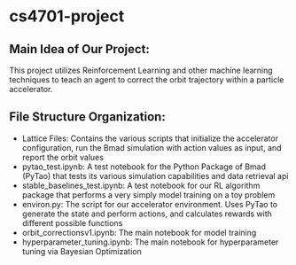 # cs4701-project

## Main Idea of Our Project:

This project utilizes Reinforcement Learning and other machine learning techniques to teach an agent to correct the orbit trajectory within a particle accelerator.
 
## File Structure Organization:

* Lattice Files: Contains the various scripts that initialize the accelerator configuration, run the Bmad simulation with action values as input, and report the orbit values
* pytao_test.ipynb: A test notebook for the Python Package of Bmad (PyTao) that tests its various simulation capabilities and data retrieval api
* stable_baselines_test.ipynb: A test notebook for our RL algorithm package that performs a very simply model training on a toy problem
* environ.py: The script for our accelerator environment. Uses PyTao to generate the state and perform actions, and calculates rewards with different possible functions
* orbit_correctionsv1.ipynb: The main notebook for model training
* hyperparameter_tuning.ipynb: The main notebook for hyperparameter tuning via Bayesian Optimization
